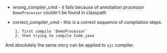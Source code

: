 *  wrong_compiler_cmd - it fails because of annotation processor `DemoProcessor` couldn't be found in classpath
*  correct_compiler_cmd - this is a correct sequence of compilation steps.

        1. first compile `DemoProcessor`
        2. then trying to compile Code.java

And absolutely the same story can be applied to `ajc` compiler.